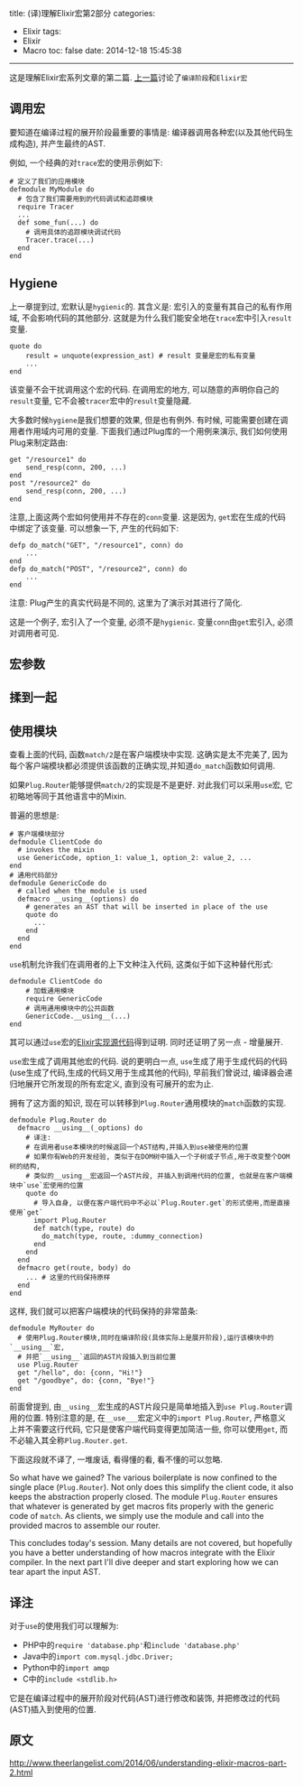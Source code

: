 title: (译)理解Elixir宏第2部分
categories:
  - Elixir
tags:
  - Elixir
  - Macro
toc: false
date: 2014-12-18 15:45:38
---

这是理解Elixir宏系列文章的第二篇. [上一篇](/2014/12/18/elixir-understanding-macro-part-1/)讨论了`编译阶段`和`Elixir宏`

## 调用宏

要知道在编译过程的展开阶段最重要的事情是: 编译器调用各种宏(以及其他代码生成构造), 并产生最终的AST.

例如, 一个经典的对`trace`宏的使用示例如下:

```
# 定义了我们的应用模块
defmodule MyModule do
  # 包含了我们需要用到的代码调试和追踪模块
  require Tracer
  ...
  def some_fun(...) do
    # 调用具体的追踪模块调试代码
    Tracer.trace(...)
  end
end
```

## Hygiene

上一章提到过, 宏默认是`hygienic`的. 其含义是: 宏引入的变量有其自己的私有作用域, 不会影响代码的其他部分. 这就是为什么我们能安全地在`trace`宏中引入`result`变量.

```
quote do
    result = unquote(expression_ast) # result 变量是宏的私有变量
    ...
end
```

该变量不会干扰调用这个宏的代码. 在调用宏的地方, 可以随意的声明你自己的`result`变量, 它不会被`tracer`宏中的`result`变量隐藏.

大多数时候`hygiene`是我们想要的效果, 但是也有例外. 有时候, 可能需要创建在调用者作用域内可用的变量. 下面我们通过Plug库的一个用例来演示, 我们如何使用Plug来制定路由:

```
get "/resource1" do
    send_resp(conn, 200, ...)
end
post "/resource2" do
    send_resp(conn, 200, ...)
end
```

注意,上面这两个宏如何使用并不存在的`conn`变量. 这是因为, `get`宏在生成的代码中绑定了该变量. 可以想象一下, 产生的代码如下:

```
defp do_match("GET", "/resource1", conn) do
    ...
end
defp do_match("POST", "/resource2", conn) do
    ...
end
```

注意: Plug产生的真实代码是不同的, 这里为了演示对其进行了简化.

这是一个例子, 宏引入了一个变量, 必须不是`hygienic`. 变量`conn`由`get`宏引入, 必须对调用者可见.



## 宏参数



## 揉到一起

## 使用模块

查看上面的代码, 函数`match/2`是在客户端模块中实现. 这确实是太不完美了, 因为每个客户端模块都必须提供该函数的正确实现,并知道`do_match`函数如何调用.

如果`Plug.Router`能够提供`match/2`的实现是不是更好. 对此我们可以采用`use`宏, 它初略地等同于其他语言中的Mixin.

普遍的思想是:

```
# 客户端模块部分
defmodule ClientCode do
  # invokes the mixin
  use GenericCode, option_1: value_1, option_2: value_2, ...
end
# 通用代码部分
defmodule GenericCode do
  # called when the module is used
  defmacro __using__(options) do
    # generates an AST that will be inserted in place of the use
    quote do
      ...
    end
  end
end
```

`use`机制允许我们在调用者的上下文种注入代码, 这类似于如下这种替代形式:

```
defmodule ClientCode do
    # 加载通用模块
    require GenericCode
    # 调用通用模块中的公共函数
    GenericCode.__using__(...)
end
```

其可以通过`use`宏的[Elixir实现源代码](https://github.com/elixir-lang/elixir/blob/v0.14.0/lib/elixir/lib/kernel.ex#L3531-L3532)得到证明. 同时还证明了另一点 - 增量展开.

`use`宏生成了调用其他宏的代码. 说的更明白一点, `use`生成了用于生成代码的代码(use生成了代码,生成的代码又用于生成其他的代码), 早前我们曾说过, 编译器会递归地展开它所发现的所有宏定义, 直到没有可展开的宏为止.

拥有了这方面的知识, 现在可以转移到`Plug.Router`通用模块的`match`函数的实现.

```
defmodule Plug.Router do
  defmacro __using__(_options) do
    # 译注:
    # 在调用者use本模块的时候返回一个AST结构,并插入到use被使用的位置
    # 如果你有Web的开发经验, 类似于在DOM树中插入一个子树或子节点,用于改变整个DOM树的结构,
    # 类似的__using__宏返回一个AST片段, 并插入到调用代码的位置, 也就是在客户端模块中`use`宏使用的位置
    quote do
      # 导入自身, 以便在客户端代码中不必以`Plug.Router.get`的形式使用,而是直接使用`get`
      import Plug.Router
      def match(type, route) do
        do_match(type, route, :dummy_connection)
      end
    end
  end
  defmacro get(route, body) do
    ... # 这里的代码保持原样
  end
end
```

这样, 我们就可以把客户端模块的代码保持的非常苗条:

```
defmodule MyRouter do
  # 使用Plug.Router模块,同时在编译阶段(具体实际上是展开阶段),运行该模块中的`__using__`宏,
  # 并把`__using__`返回的AST片段插入到当前位置
  use Plug.Router
  get "/hello", do: {conn, "Hi!"}
  get "/goodbye", do: {conn, "Bye!"}
end
```

前面曾提到, 由`__using__`宏生成的AST片段只是简单地插入到`use Plug.Router`调用的位置. 特别注意的是, 在`__use___`宏定义中的`import Plug.Router`, 严格意义上并不需要这行代码, 它只是使客户端代码变得更加简洁一些, 你可以使用`get`, 而不必输入其全称`Plug.Router.get`.

下面这段就不译了, 一堆废话, 看得懂的看, 看不懂的可以忽略.

So what have we gained? The various boilerplate is now confined to the single place (`Plug.Router`).
Not only does this simplify the client code, it also keeps the abstraction properly closed.
The module `Plug.Router` ensures that whatever is generated by get macros fits properly with the generic code of `match`.
As clients, we simply use the module and call into the provided macros to assemble our router.

This concludes today's session. Many details are not covered,
but hopefully you have a better understanding of how macros integrate with the Elixir compiler.
In the next part I'll dive deeper and start exploring how we can tear apart the input AST.

## 译注

对于`use`的使用我们可以理解为:

- PHP中的`require 'database.php'`和`include 'database.php'`
- Java中的`import com.mysql.jdbc.Driver;`
- Python中的`import amqp`
- C中的`include <stdlib.h>`

它是在编译过程中的展开阶段对代码(AST)进行修改和装饰, 并把修改过的代码(AST)插入到使用的位置.

## 原文

http://www.theerlangelist.com/2014/06/understanding-elixir-macros-part-2.html